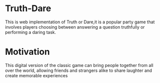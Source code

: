 # Truth-Dare

This is web implementation of Truth or Dare,it is a popular party game that involves players choosing between answering a question truthfully or performing a daring task.

# Motivation

 This digital version of the classic game can bring people together from all over the world, allowing friends and strangers alike to share laughter and create memorable experiences

